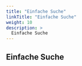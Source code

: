 ```yaml
---
title: "Einfache Suche"
linkTitle: "Einfache Suche"
weight: 10
description: >
  Einfache Suche
---
```


## Einfache Suche